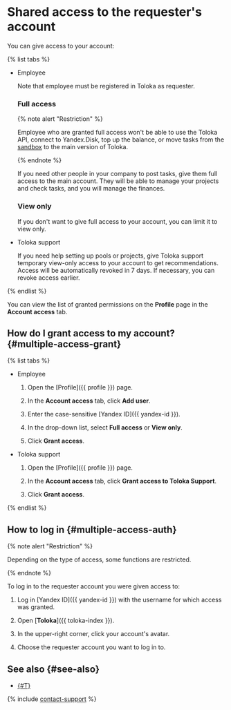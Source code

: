 # Shared access to the requester's account

You can give access to your account:

{% list tabs %}

- Employee

  Note that employee must be registered in Toloka as requester.
  
  ### Full access

  {% note alert "Restriction" %}

  Employee who are granted full access won't be able to use the Toloka API, connect to Yandex.Disk, top up the balance, or move tasks from the [sandbox](../../glossary.md#sandbox) to the main version of Toloka.

  {% endnote %}

  If you need other people in your company to post tasks, give them full access to the main account. They will be able to manage your projects and check tasks, and you will manage the finances.

  ### View only

  If you don't want to give full access to your account, you can limit it to view only.

- Toloka support

  If you need help setting up pools or projects, give Toloka support temporary view-only access to your account to get recommendations. Access will be automatically revoked in 7 days. If necessary, you can revoke access earlier.
  
{% endlist %}

You can view the list of granted permissions on the **Profile** page in the **Account access** tab.

## How do I grant access to my account? {#multiple-access-grant}

{% list tabs %}

- Employee

  1. Open the [Profile]({{ profile }}) page.

  1. In the **Account access** tab, click **Add user**.

  1. Enter the case-sensitive [Yandex ID]({{ yandex-id }}).

  1. In the drop-down list, select **Full access** or **View only**.

  1. Click **Grant access**.

- Toloka support

  1. Open the [Profile]({{ profile }}) page.

  1. In the **Account access** tab, click **Grant access to Toloka Support**.

  1. Click **Grant access**.

{% endlist %}

## How to log in {#multiple-access-auth}

{% note alert "Restriction" %}

Depending on the type of access, some functions are restricted.

{% endnote %}

To log in to the requester account you were given access to:

1. Log in [Yandex ID]({{ yandex-id }}) with the username for which access was granted.

1. Open [**Toloka**]({{ toloka-index }}).

1. In the upper-right corner, click your account's avatar.

1. Choose the requester account you want to log in to.

## See also {#see-also}

- [{#T}](access.md)

{% include [contact-support](../_includes/contact-support.md) %}